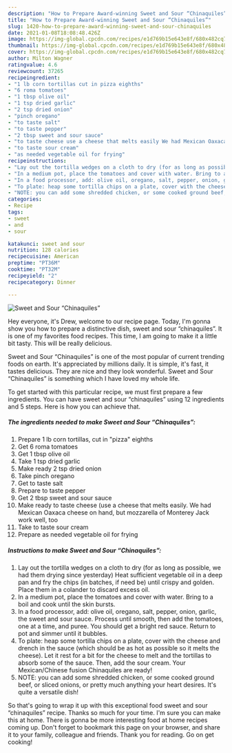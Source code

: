 ```yaml
---
description: "How to Prepare Award-winning Sweet and Sour “Chinaquiles”"
title: "How to Prepare Award-winning Sweet and Sour “Chinaquiles”"
slug: 1420-how-to-prepare-award-winning-sweet-and-sour-chinaquiles
date: 2021-01-08T18:08:48.426Z
image: https://img-global.cpcdn.com/recipes/e1d769b15e643e8f/680x482cq70/sweet-and-sour-chinaquiles-recipe-main-photo.jpg
thumbnail: https://img-global.cpcdn.com/recipes/e1d769b15e643e8f/680x482cq70/sweet-and-sour-chinaquiles-recipe-main-photo.jpg
cover: https://img-global.cpcdn.com/recipes/e1d769b15e643e8f/680x482cq70/sweet-and-sour-chinaquiles-recipe-main-photo.jpg
author: Milton Wagner
ratingvalue: 4.6
reviewcount: 37265
recipeingredient:
- "1 lb corn tortillas cut in pizza eighths"
- "6 roma tomatoes"
- "1 tbsp olive oil"
- "1 tsp dried garlic"
- "2 tsp dried onion"
- "pinch oregano"
- "to taste salt"
- "to taste pepper"
- "2 tbsp sweet and sour sauce"
- "to taste cheese use a cheese that melts easily We had Mexican Oaxaca cheese on hand but mozzarella of Monterey Jack work well too"
- "to taste sour cream"
- "as needed vegetable oil for frying"
recipeinstructions:
- "Lay out the tortilla wedges on a cloth to dry (for as long as possible, we had them drying since yesterday) Heat sufficient vegetable oil in a deep pan and fry the chips (in batches, if need be) until crispy and golden. Place them in a colander to discard excess oil."
- "In a medium pot, place the tomatoes and cover with water. Bring to a boil and cook until the skin bursts."
- "In a food processor, add: olive oil, oregano, salt, pepper, onion, garlic, the sweet and sour sauce. Process until smooth, then add the tomatoes, one at a time, and puree. You should get a bright red sauce. Return to pot and simmer until it bubbles."
- "To plate: heap some tortilla chips on a plate, cover with the cheese and drench in the sauce (which should be as hot as possible so it melts the cheese). Let it rest for a bit for the cheese to melt and the tortillas to absorb some of the sauce. Then, add the sour cream. Your Mexican/Chinese fusion Chinaquiles are ready!"
- "NOTE: you can add some shredded chicken, or some cooked ground beef, or sliced onions, or pretty much anything your heart desires. It&#39;s quite a versatile dish!"
categories:
- Recipe
tags:
- sweet
- and
- sour

katakunci: sweet and sour 
nutrition: 128 calories
recipecuisine: American
preptime: "PT36M"
cooktime: "PT32M"
recipeyield: "2"
recipecategory: Dinner

---
```



![Sweet and Sour “Chinaquiles”](https://img-global.cpcdn.com/recipes/e1d769b15e643e8f/680x482cq70/sweet-and-sour-chinaquiles-recipe-main-photo.jpg)

Hey everyone, it's Drew, welcome to our recipe page. Today, I'm gonna show you how to prepare a distinctive dish, sweet and sour “chinaquiles”. It is one of my favorites food recipes. This time, I am going to make it a little bit tasty. This will be really delicious.



Sweet and Sour “Chinaquiles” is one of the most popular of current trending foods on earth. It's appreciated by millions daily. It is simple, it's fast, it tastes delicious. They are nice and they look wonderful. Sweet and Sour “Chinaquiles” is something which I have loved my whole life.


To get started with this particular recipe, we must first prepare a few ingredients. You can have sweet and sour “chinaquiles” using 12 ingredients and 5 steps. Here is how you can achieve that.

<!--inarticleads1-->

##### The ingredients needed to make Sweet and Sour “Chinaquiles”:

1. Prepare 1 lb corn tortillas, cut in &#34;pizza&#34; eighths
1. Get 6 roma tomatoes
1. Get 1 tbsp olive oil
1. Take 1 tsp dried garlic
1. Make ready 2 tsp dried onion
1. Take pinch oregano
1. Get to taste salt
1. Prepare to taste pepper
1. Get 2 tbsp sweet and sour sauce
1. Make ready to taste cheese (use a cheese that melts easily. We had Mexican Oaxaca cheese on hand, but mozzarella of Monterey Jack work well, too
1. Take to taste sour cream
1. Prepare as needed vegetable oil for frying




<!--inarticleads2-->

##### Instructions to make Sweet and Sour “Chinaquiles”:

1. Lay out the tortilla wedges on a cloth to dry (for as long as possible, we had them drying since yesterday) Heat sufficient vegetable oil in a deep pan and fry the chips (in batches, if need be) until crispy and golden. Place them in a colander to discard excess oil.
1. In a medium pot, place the tomatoes and cover with water. Bring to a boil and cook until the skin bursts.
1. In a food processor, add: olive oil, oregano, salt, pepper, onion, garlic, the sweet and sour sauce. Process until smooth, then add the tomatoes, one at a time, and puree. You should get a bright red sauce. Return to pot and simmer until it bubbles.
1. To plate: heap some tortilla chips on a plate, cover with the cheese and drench in the sauce (which should be as hot as possible so it melts the cheese). Let it rest for a bit for the cheese to melt and the tortillas to absorb some of the sauce. Then, add the sour cream. Your Mexican/Chinese fusion Chinaquiles are ready!
1. NOTE: you can add some shredded chicken, or some cooked ground beef, or sliced onions, or pretty much anything your heart desires. It&#39;s quite a versatile dish!




So that's going to wrap it up with this exceptional food sweet and sour “chinaquiles” recipe. Thanks so much for your time. I'm sure you can make this at home. There is gonna be more interesting food at home recipes coming up. Don't forget to bookmark this page on your browser, and share it to your family, colleague and friends. Thank you for reading. Go on get cooking!
